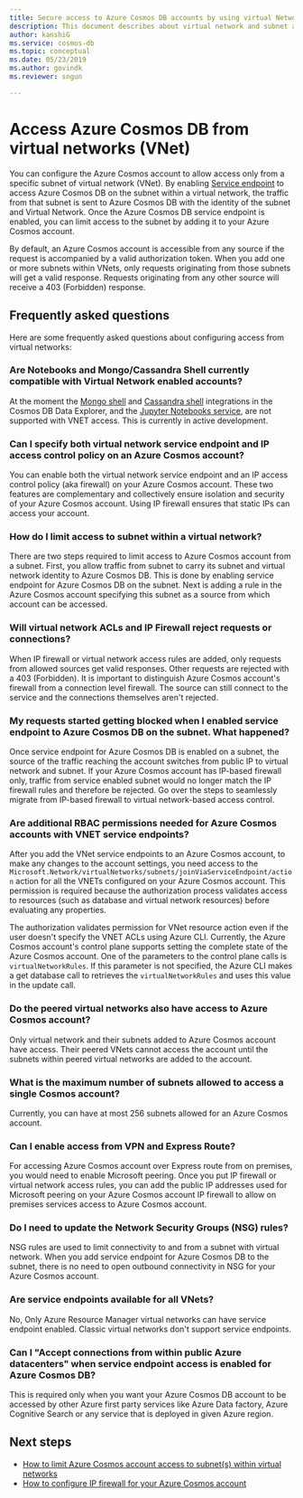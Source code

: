 ```yaml
---
title: Secure access to Azure Cosmos DB accounts by using virtual Network service endpoint 
description: This document describes about virtual network and subnet access control for an Azure Cosmos account.
author: kanshiG
ms.service: cosmos-db
ms.topic: conceptual
ms.date: 05/23/2019
ms.author: govindk
ms.reviewer: sngun

---
```


# Access Azure Cosmos DB from virtual networks (VNet)

You can configure the Azure Cosmos account to allow access only from a specific subnet of virtual network (VNet). By enabling [Service endpoint](../virtual-network/virtual-network-service-endpoints-overview.md) to access Azure Cosmos DB on the subnet within a virtual network, the traffic from that subnet is sent to Azure Cosmos DB with the identity of the subnet and Virtual Network. Once the Azure Cosmos DB service endpoint is enabled, you can limit access to the subnet by adding it to your Azure Cosmos account.

By default, an Azure Cosmos account is accessible from any source if the request is accompanied by a valid authorization token. When you add one or more subnets within VNets, only requests originating from those subnets will get a valid response. Requests originating from any other source will receive a 403 (Forbidden) response. 

## Frequently asked questions

Here are some frequently asked questions about configuring access from virtual networks:

### Are Notebooks and Mongo/Cassandra Shell currently compatible with Virtual Network enabled accounts?

At the moment the [Mongo shell](https://devblogs.microsoft.com/cosmosdb/preview-native-mongo-shell/) and [Cassandra shell](https://devblogs.microsoft.com/cosmosdb/announcing-native-cassandra-shell-preview/) integrations in the Cosmos DB Data Explorer, and the [Jupyter Notebooks service](https://docs.microsoft.com/azure/cosmos-db/cosmosdb-jupyter-notebooks), are not supported with VNET access. This is currently in active development.

### Can I specify both virtual network service endpoint and IP access control policy on an Azure Cosmos account? 

You can enable both the virtual network service endpoint and an IP access control policy (aka firewall) on your Azure Cosmos account. These two features are complementary and collectively ensure isolation and security of your Azure Cosmos account. Using IP firewall ensures that static IPs can access your account. 

### How do I limit access to subnet within a virtual network? 

There are two steps required to limit access to Azure Cosmos account from a subnet. First, you allow traffic from subnet to carry its subnet and virtual network identity to Azure Cosmos DB. This is done by enabling service endpoint for Azure Cosmos DB on the subnet. Next is adding a rule in the Azure Cosmos account specifying this subnet as a source from which account can be accessed.

### Will virtual network ACLs and IP Firewall reject requests or connections? 

When IP firewall or virtual network access rules are added, only requests from allowed sources get valid responses. Other requests are rejected with a 403 (Forbidden). It is important to distinguish Azure Cosmos account's firewall from a connection level firewall. The source can still connect to the service and the connections themselves aren't rejected.

### My requests started getting blocked when I enabled service endpoint to Azure Cosmos DB on the subnet. What happened?

Once service endpoint for Azure Cosmos DB is enabled on a subnet, the source of the traffic reaching the account switches from public IP to virtual network and subnet. If your Azure Cosmos account has IP-based firewall only, traffic from service enabled subnet would no longer match the IP firewall rules and therefore be rejected. Go over the steps to seamlessly migrate from IP-based firewall to virtual network-based access control.

### Are additional RBAC permissions needed for Azure Cosmos accounts with VNET service endpoints?

After you add the VNet service endpoints to an Azure Cosmos account, to make any changes to the account settings, you need access to the `Microsoft.Network/virtualNetworks/subnets/joinViaServiceEndpoint/action` action for all the VNETs configured on your Azure Cosmos account. This permission is required because the authorization process validates access to resources (such as database and virtual network resources) before evaluating any properties.
 
The authorization validates permission for VNet resource action even if the user doesn't specify the VNET ACLs using Azure CLI. Currently, the Azure Cosmos account's control plane supports setting the complete state of the Azure Cosmos account. One of the parameters to the control plane calls is `virtualNetworkRules`. If this parameter is not specified, the Azure CLI makes a get database call to retrieves the `virtualNetworkRules` and uses this value in the update call.

### Do the peered virtual networks also have access to Azure Cosmos account? 
Only virtual network and their subnets added to Azure Cosmos account have access. Their peered VNets cannot access the account until the subnets within peered virtual networks are added to the account.

### What is the maximum number of subnets allowed to access a single Cosmos account? 
Currently, you can have at most 256 subnets allowed for an Azure Cosmos account.

### Can I enable access from VPN and Express Route? 
For accessing Azure Cosmos account over Express route from on premises, you would need to enable Microsoft peering. Once you put IP firewall or virtual network access rules, you can add the public IP addresses used for Microsoft peering on your Azure Cosmos account IP firewall to allow on premises services access to Azure Cosmos account. 

### Do I need to update the Network Security Groups (NSG) rules? 
NSG rules are used to limit connectivity to and from a subnet with virtual network. When you add service endpoint for Azure Cosmos DB to the subnet, there is no need to open outbound connectivity in NSG for your Azure Cosmos account. 

### Are service endpoints available for all VNets?
No, Only Azure Resource Manager virtual networks can have service endpoint enabled. Classic virtual networks don't support service endpoints.

### Can I "Accept connections from within public Azure datacenters" when service endpoint access is enabled for Azure Cosmos DB?  
This is required only when you want your Azure Cosmos DB account to be accessed by other Azure first party services like Azure Data factory, Azure Cognitive Search or any service that is deployed in given Azure region.


## Next steps

* [How to limit Azure Cosmos account access to subnet(s) within virtual networks](how-to-configure-how-to-configure-vnet-service-endpoint.md)
* [How to configure IP firewall for your Azure Cosmos account](how-to-configure-firewall.md)

